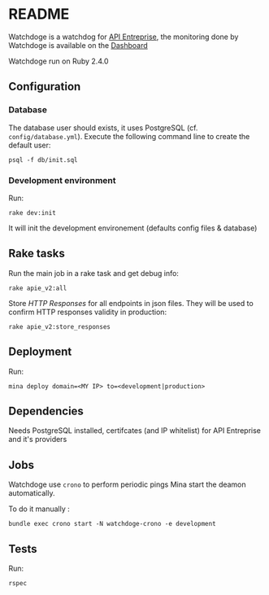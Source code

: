 # README

Watchdoge is a watchdog for [API Entreprise](https://github.com/etalab/apientreprise), the monitoring done by Watchdoge is available on the [Dashboard](https://github.com/etalab/dashboard_apientreprise)

Watchdoge run on Ruby 2.4.0

## Configuration

### Database

The database user should exists, it uses PostgreSQL (cf. `config/database.yml`). Execute the following command line to create the default user:

`psql -f db/init.sql`

### Development environment

Run:

`rake dev:init`

It will init the development environement (defaults config files & database)

## Rake tasks

Run the main job in a rake task and get debug info:

`rake apie_v2:all`

Store *HTTP Responses* for all endpoints in json files. They will be used to confirm HTTP responses validity in production:

`rake apie_v2:store_responses`

## Deployment

Run:

`mina deploy domain=<MY IP> to=<development|production>`

## Dependencies
Needs PostgreSQL installed,  certifcates (and IP whitelist) for API Entreprise and it's providers

## Jobs
Watchdoge use `crono` to perform periodic pings Mina start the deamon automatically.

To do it manually :

`bundle exec crono start -N watchdoge-crono -e development`

## Tests
Run:

`rspec`
